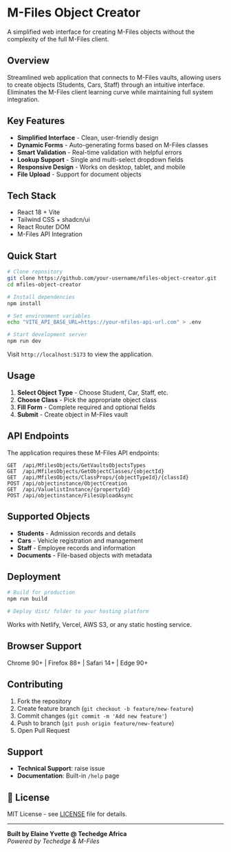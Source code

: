 # M-Files Object Creator

A simplified web interface for creating M-Files objects without the complexity of the full M-Files client.

## Overview

Streamlined web application that connects to M-Files vaults, allowing users to create objects (Students, Cars, Staff) through an intuitive interface. Eliminates the M-Files client learning curve while maintaining full system integration.

## Key Features

- **Simplified Interface** - Clean, user-friendly design
- **Dynamic Forms** - Auto-generating forms based on M-Files classes
- **Smart Validation** - Real-time validation with helpful errors
- **Lookup Support** - Single and multi-select dropdown fields
- **Responsive Design** - Works on desktop, tablet, and mobile
- **File Upload** - Support for document objects

## Tech Stack

- React 18 + Vite
- Tailwind CSS + shadcn/ui
- React Router DOM
- M-Files API Integration

## Quick Start

```bash
# Clone repository
git clone https://github.com/your-username/mfiles-object-creator.git
cd mfiles-object-creator

# Install dependencies
npm install

# Set environment variables
echo "VITE_API_BASE_URL=https://your-mfiles-api-url.com" > .env

# Start development server
npm run dev
```

Visit `http://localhost:5173` to view the application.

## Usage

1. **Select Object Type** - Choose Student, Car, Staff, etc.
2. **Choose Class** - Pick the appropriate object class
3. **Fill Form** - Complete required and optional fields
4. **Submit** - Create object in M-Files vault

## API Endpoints

The application requires these M-Files API endpoints:

```
GET  /api/MfilesObjects/GetVaultsObjectsTypes
GET  /api/MfilesObjects/GetObjectClasses/{objectId}
GET  /api/MfilesObjects/ClassProps/{objectTypeId}/{classId}
POST /api/objectinstance/ObjectCreation
GET  /api/ValuelistInstance/{propertyId}
POST /api/objectinstance/FilesUploadAsync
```

##  Supported Objects

- **Students** - Admission records and details
- **Cars** - Vehicle registration and management
- **Staff** - Employee records and information
- **Documents** - File-based objects with metadata

## Deployment

```bash
# Build for production
npm run build

# Deploy dist/ folder to your hosting platform
```

Works with Netlify, Vercel, AWS S3, or any static hosting service.

##  Browser Support

Chrome 90+ | Firefox 88+ | Safari 14+ | Edge 90+

##  Contributing

1. Fork the repository
2. Create feature branch (`git checkout -b feature/new-feature`)
3. Commit changes (`git commit -m 'Add new feature'`)
4. Push to branch (`git push origin feature/new-feature`)
5. Open Pull Request

##  Support

- **Technical Support**: raise issue
- **Documentation**: Built-in `/help` page

## 📄 License

MIT License - see [LICENSE](LICENSE) file for details.

---

**Built by Elaine Yvette @ Techedge Africa**  
*Powered by Techedge & M-Files*
